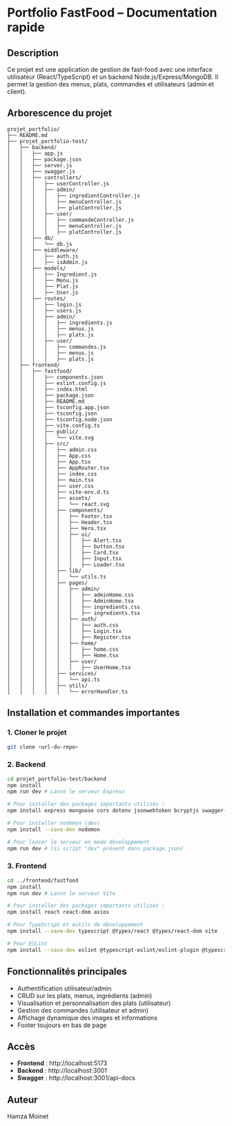
# Portfolio FastFood – Documentation rapide

## Description
Ce projet est une application de gestion de fast-food avec une interface utilisateur (React/TypeScript) et un backend Node.js/Express/MongoDB. Il permet la gestion des menus, plats, commandes et utilisateurs (admin et client).


## Arborescence du projet
```text
projet_portfolio/
├── README.md
├── projet_portfolio-test/
│   ├── backend/
│   │   ├── app.js
│   │   ├── package.json
│   │   ├── server.js
│   │   ├── swagger.js
│   │   ├── controllers/
│   │   │   ├── userController.js
│   │   │   ├── admin/
│   │   │   │   ├── ingredientController.js
│   │   │   │   ├── menuController.js
│   │   │   │   ├── platController.js
│   │   │   ├── user/
│   │   │   │   ├── commandeController.js
│   │   │   │   ├── menuController.js
│   │   │   │   ├── platController.js
│   │   ├── db/
│   │   │   └── db.js
│   │   ├── middleware/
│   │   │   ├── auth.js
│   │   │   ├── isAdmin.js
│   │   ├── models/
│   │   │   ├── Ingredient.js
│   │   │   ├── Menu.js
│   │   │   ├── Plat.js
│   │   │   ├── User.js
│   │   ├── routes/
│   │   │   ├── login.js
│   │   │   ├── users.js
│   │   │   ├── admin/
│   │   │   │   ├── ingredients.js
│   │   │   │   ├── menus.js
│   │   │   │   ├── plats.js
│   │   │   ├── user/
│   │   │   │   ├── commandes.js
│   │   │   │   ├── menus.js
│   │   │   │   ├── plats.js
│   ├── frontend/
│   │   ├── fastfood/
│   │   │   ├── components.json
│   │   │   ├── eslint.config.js
│   │   │   ├── index.html
│   │   │   ├── package.json
│   │   │   ├── README.md
│   │   │   ├── tsconfig.app.json
│   │   │   ├── tsconfig.json
│   │   │   ├── tsconfig.node.json
│   │   │   ├── vite.config.ts
│   │   │   ├── public/
│   │   │   │   └── vite.svg
│   │   │   ├── src/
│   │   │   │   ├── admin.css
│   │   │   │   ├── App.css
│   │   │   │   ├── App.tsx
│   │   │   │   ├── AppRouter.tsx
│   │   │   │   ├── index.css
│   │   │   │   ├── main.tsx
│   │   │   │   ├── user.css
│   │   │   │   ├── vite-env.d.ts
│   │   │   │   ├── assets/
│   │   │   │   │   └── react.svg
│   │   │   │   ├── components/
│   │   │   │   │   ├── Footer.tsx
│   │   │   │   │   ├── Header.tsx
│   │   │   │   │   ├── Hero.tsx
│   │   │   │   │   ├── ui/
│   │   │   │   │   │   ├── Alert.tsx
│   │   │   │   │   │   ├── button.tsx
│   │   │   │   │   │   ├── Card.tsx
│   │   │   │   │   │   ├── Input.tsx
│   │   │   │   │   │   ├── Loader.tsx
│   │   │   │   ├── lib/
│   │   │   │   │   └── utils.ts
│   │   │   │   ├── pages/
│   │   │   │   │   ├── admin/
│   │   │   │   │   │   ├── adminHome.css
│   │   │   │   │   │   ├── AdminHome.tsx
│   │   │   │   │   │   ├── ingredients.css
│   │   │   │   │   │   ├── ingredients.tsx
│   │   │   │   │   ├── auth/
│   │   │   │   │   │   ├── auth.css
│   │   │   │   │   │   ├── Login.tsx
│   │   │   │   │   │   ├── Register.tsx
│   │   │   │   │   ├── home/
│   │   │   │   │   │   ├── home.css
│   │   │   │   │   │   ├── Home.tsx
│   │   │   │   │   ├── user/
│   │   │   │   │   │   ├── UserHome.tsx
│   │   │   │   ├── services/
│   │   │   │   │   └── api.ts
│   │   │   │   ├── utils/
│   │   │   │   │   └── errorHandler.ts
```


## Installation et commandes importantes

### 1. Cloner le projet
```bash
git clone <url-du-repo>
```

### 2. Backend
```bash
cd projet_portfolio-test/backend
npm install
npm run dev # Lance le serveur Express

# Pour installer des packages importants utilisés :
npm install express mongoose cors dotenv jsonwebtoken bcryptjs swagger-ui-express

# Pour installer nodemon (dev)
npm install --save-dev nodemon

# Pour lancer le serveur en mode développement
npm run dev # (si script "dev" présent dans package.json)
```

### 3. Frontend
```bash
cd ../frontend/fastfood
npm install
npm run dev # Lance le serveur Vite

# Pour installer des packages importants utilisés :
npm install react react-dom axios

# Pour TypeScript et outils de développement
npm install --save-dev typescript @types/react @types/react-dom vite

# Pour ESLint
npm install --save-dev eslint @typescript-eslint/eslint-plugin @typescript-eslint/parser
```

## Fonctionnalités principales
- Authentification utilisateur/admin
- CRUD sur les plats, menus, ingrédients (admin)
- Visualisation et personnalisation des plats (utilisateur)
- Gestion des commandes (utilisateur et admin)
- Affichage dynamique des images et informations
- Footer toujours en bas de page

## Accès
- **Frontend** : http://localhost:5173
- **Backend** : http://localhost:3001
- **Swagger** : http://localhost:3001/api-docs

## Auteur
Hamza Moinet
